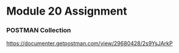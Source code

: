 # Module 20 Assignment

### POSTMAN Collection
https://documenter.getpostman.com/view/29680428/2s9YsJArkP
